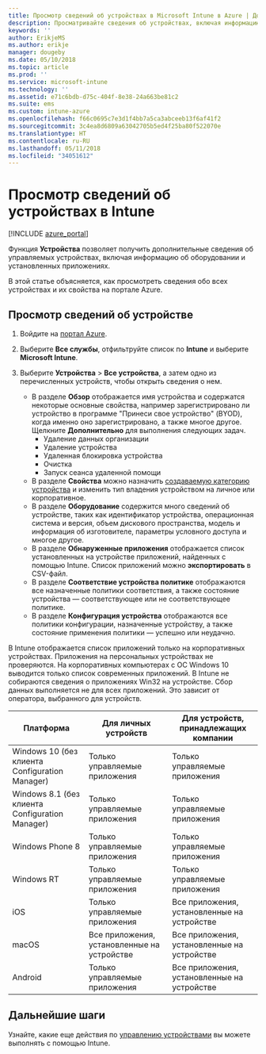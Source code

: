 ```yaml
---
title: Просмотр сведений об устройствах в Microsoft Intune в Azure | Документы Майкрософт
description: Просматривайте сведения об устройствах, включая информацию об операционной системе, свободном месте для хранения данных, производителе, модели. Получите список установленных приложений, проверьте состояние политик соответствия требованием, установите TeamViewer с помощью Microsoft Intune в Azure. Принцип аналогичен просмотру сведений об инвентаризации устройств, которыми вы управляете.
keywords: ''
author: ErikjeMS
ms.author: erikje
manager: dougeby
ms.date: 05/10/2018
ms.topic: article
ms.prod: ''
ms.service: microsoft-intune
ms.technology: ''
ms.assetid: e71c6bdb-d75c-404f-8e38-24a663be81c2
ms.suite: ems
ms.custom: intune-azure
ms.openlocfilehash: f66c0695c7e3d1f4bb7a5ca3abceeb13f6af41f2
ms.sourcegitcommit: 3c4ea8d6809a63042705b5ed4f25ba80f522070e
ms.translationtype: HT
ms.contentlocale: ru-RU
ms.lasthandoff: 05/11/2018
ms.locfileid: "34051612"
---
```

# <a name="see-device-details-in-intune"></a>Просмотр сведений об устройствах в Intune

[!INCLUDE [azure_portal](./includes/azure_portal.md)]

Функция **Устройства** позволяет получить дополнительные сведения об управляемых устройствах, включая информацию об оборудовании и установленных приложениях.

В этой статье объясняется, как просмотреть сведения обо всех устройствах и их свойства на портале Azure.

## <a name="view-the-device-details"></a>Просмотр сведений об устройстве

1. Войдите на [портал Azure](https://portal.azure.com).
2. Выберите **Все службы**, отфильтруйте список по **Intune** и выберите **Microsoft Intune**.
3. Выберите **Устройства** > **Все устройства**, а затем одно из перечисленных устройств, чтобы открыть сведения о нем.

   - В разделе **Обзор** отображается имя устройства и содержатся некоторые основные свойства, например зарегистрировано ли устройство в программе "Принеси свое устройство" (BYOD), когда именно оно зарегистрировано, а также многое другое. Щелкните **Дополнительно** для выполнения следующих задач.
     - Удаление данных организации
     - Удаление устройства
     - Удаленная блокировка устройства
     - Очистка
     - Запуск сеанса удаленной помощи
   - В разделе **Свойства** можно назначить [создаваемую категорию устройства](device-group-mapping.md) и изменить тип владения устройством на личное или корпоративное.
   - В разделе **Оборудование** содержится много сведений об устройстве, таких как идентификатор устройства, операционная система и версия, объем дискового пространства, модель и информация об изготовителе, параметры условного доступа и многое другое.
   - В разделе **Обнаруженные приложения** отображается список установленных на устройстве приложений, найденных с помощью Intune. Список приложений можно **экспортировать** в CSV-файл.
   - В разделе **Соответствие устройства политике** отображаются все назначенные политики соответствия, а также состояние устройства — соответствующее или не соответствующее политике.
   - В разделе **Конфигурация устройства** отображаются все политики конфигурации, назначенные устройству, а также состояние применения политики — успешно или неудачно.

В Intune отображается список приложений только на корпоративных устройствах. Приложения на персональных устройствах не проверяются. На корпоративных компьютерах с ОС Windows 10 выводится только список современных приложений. В Intune не собираются сведения о приложениях Win32 на устройстве. Сбор данных выполняется не для всех приложений. Это зависит от оператора, выбранного для устройств.

|Платформа|Для личных устройств|Для устройств, принадлежащих компании|  
|--------------|---------------------------------|--------------------------------|  
|Windows 10 (без клиента Configuration Manager)|Только управляемые приложения|Только управляемые приложения|
|Windows 8.1 (без клиента Configuration Manager)|Только управляемые приложения|Только управляемые приложения|  
|Windows Phone 8|Только управляемые приложения|Только управляемые приложения|  
|Windows RT|Только управляемые приложения|Только управляемые приложения|  
|iOS|Только управляемые приложения|Все приложения, установленные на устройстве|
|macOS|Все приложения, установленные на устройстве|Все приложения, установленные на устройстве|  
|Android|Только управляемые приложения|Все приложения, установленные на устройстве|  

## <a name="next-steps"></a>Дальнейшие шаги
Узнайте, какие еще действия по [управлению устройствами](device-management.md) вы можете выполнять с помощью Intune.